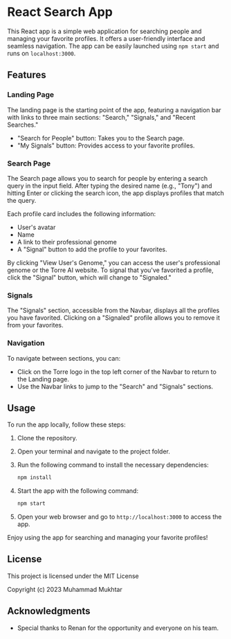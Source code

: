 # React Search App

This React app is a simple web application for searching people and managing your favorite profiles. It offers a user-friendly interface and seamless navigation. The app can be easily launched using `npm start` and runs on `localhost:3000`.

## Features

### Landing Page

The landing page is the starting point of the app, featuring a navigation bar with links to three main sections: "Search," "Signals," and "Recent Searches."

- "Search for People" button: Takes you to the Search page.
- "My Signals" button: Provides access to your favorite profiles.

### Search Page

The Search page allows you to search for people by entering a search query in the input field. After typing the desired name (e.g., "Tony") and hitting Enter or clicking the search icon, the app displays profiles that match the query.

Each profile card includes the following information:

- User's avatar
- Name
- A link to their professional genome
- A "Signal" button to add the profile to your favorites.

By clicking "View User's Genome," you can access the user's professional genome or the Torre AI website. To signal that you've favorited a profile, click the "Signal" button, which will change to "Signaled."

### Signals

The "Signals" section, accessible from the Navbar, displays all the profiles you have favorited. Clicking on a "Signaled" profile allows you to remove it from your favorites.

### Navigation

To navigate between sections, you can:

- Click on the Torre logo in the top left corner of the Navbar to return to the Landing page.
- Use the Navbar links to jump to the "Search" and "Signals" sections.

## Usage

To run the app locally, follow these steps:

1. Clone the repository.
2. Open your terminal and navigate to the project folder.
3. Run the following command to install the necessary dependencies:

   ```bash
   npm install
   ```

4. Start the app with the following command:

   ```bash
   npm start
   ```

5. Open your web browser and go to `http://localhost:3000` to access the app.

Enjoy using the app for searching and managing your favorite profiles!

## License

This project is licensed under the MIT License 

Copyright (c) 2023 Muhammad Mukhtar

## Acknowledgments

- Special thanks to Renan for the opportunity and everyone on his team.